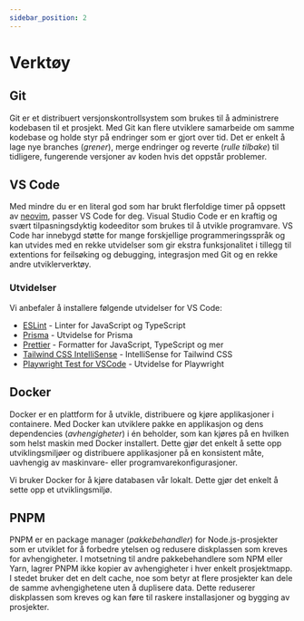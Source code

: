 ```yaml
---
sidebar_position: 2
---
```


# Verktøy

## Git

Git er et distribuert versjonskontrollsystem som brukes til å administrere kodebasen til et prosjekt. Med Git kan flere utviklere samarbeide om samme kodebase og holde styr på endringer som er gjort over tid. Det er enkelt å lage nye branches (_grener_), merge endringer og reverte (_rulle tilbake_) til tidligere, fungerende versjoner av koden hvis det oppstår problemer.

## VS Code

Med mindre du er en literal god som har brukt flerfoldige timer på oppsett av [neovim](https://neovim.io/), passer VS Code for deg. Visual Studio Code er en kraftig og svært tilpasningsdyktig kodeeditor som brukes til å utvikle programvare. VS Code har innebygd støtte for mange forskjellige programmeringsspråk og kan utvides med en rekke utvidelser som gir ekstra funksjonalitet i tillegg til extentions for feilsøking og debugging, integrasjon med Git og en rekke andre utviklerverktøy.

### Utvidelser

Vi anbefaler å installere følgende utvidelser for VS Code:

- [ESLint](https://marketplace.visualstudio.com/items?itemName=dbaeumer.vscode-eslint) - Linter for JavaScript og TypeScript
- [Prisma](https://marketplace.visualstudio.com/items?itemName=Prisma.prisma) - Utvidelse for Prisma
- [Prettier](https://marketplace.visualstudio.com/items?itemName=esbenp.prettier-vscode) - Formatter for JavaScript, TypeScript og mer
- [Tailwind CSS IntelliSense](https://marketplace.visualstudio.com/items?itemName=bradlc.vscode-tailwindcss) - IntelliSense for Tailwind CSS
- [Playwright Test for VSCode](https://marketplace.visualstudio.com/items?itemName=ms-playwright.playwright) - Utvidelse for Playwright

## Docker

Docker er en plattform for å utvikle, distribuere og kjøre applikasjoner i containere. Med Docker kan utviklere pakke en applikasjon og dens dependencies (_avhengigheter_) i én beholder, som kan kjøres på en hvilken som helst maskin med Docker installert. Dette gjør det enkelt å sette opp utviklingsmiljøer og distribuere applikasjoner på en konsistent måte, uavhengig av maskinvare- eller programvarekonfigurasjoner.

Vi bruker Docker for å kjøre databasen vår lokalt. Dette gjør det enkelt å sette opp et utviklingsmiljø.

## PNPM

PNPM er en package manager (_pakkebehandler_) for Node.js-prosjekter som er utviklet for å forbedre ytelsen og redusere diskplassen som kreves for avhengigheter. I motsetning til andre pakkebehandlere som NPM eller Yarn, lagrer PNPM ikke kopier av avhengigheter i hver enkelt prosjektmapp. I stedet bruker det en delt cache, noe som betyr at flere prosjekter kan dele de samme avhengighetene uten å duplisere data. Dette reduserer diskplassen som kreves og kan føre til raskere installasjoner og bygging av prosjekter.
